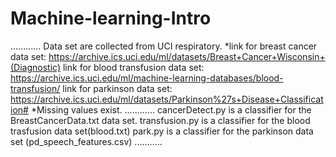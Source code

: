# Machine-learning-Intro
............
Data set are collected from UCI respiratory.
*link for breast cancer data set: https://archive.ics.uci.edu/ml/datasets/Breast+Cancer+Wisconsin+(Diagnostic)
link for blood transfusion data set: https://archive.ics.uci.edu/ml/machine-learning-databases/blood-transfusion/
link for parkinson data set: https://archive.ics.uci.edu/ml/datasets/Parkinson%27s+Disease+Classification#
*Missing values exist.
............
cancerDetect.py is a classifier for the BreastCancerData.txt data set.
transfusion.py is a classifier for the blood trasfusion data set(blood.txt)
park.py is a classifier for the parkinson data set (pd_speech_features.csv)
...........
